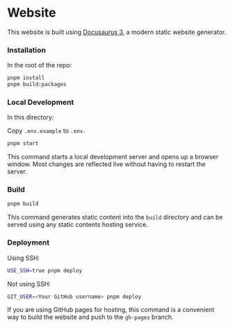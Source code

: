 # Website

This website is built using [Docusaurus 3](https://docusaurus.io/), a modern static website generator.

### Installation

In the root of the repo:

```bash
pnpm install
pnpm build:packages
```

### Local Development

In this directory:

Copy `.env.example` to `.env`.

```bash
pnpm start
```

This command starts a local development server and opens up a browser window. Most changes are reflected live without having to restart the server.

### Build

```bash
pnpm build
```

This command generates static content into the `build` directory and can be served using any static contents hosting service.

### Deployment

Using SSH:

```bash
USE_SSH=true pnpm deploy
```

Not using SSH:

```bash
GIT_USER=<Your GitHub username> pnpm deploy
```

If you are using GitHub pages for hosting, this command is a convenient way to build the website and push to the `gh-pages` branch.
